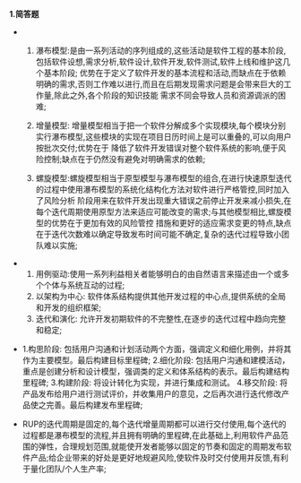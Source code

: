 **1.简答题**

* 1. 瀑布模型:是由一系列活动的序列组成的,这些活动是软件工程的基本阶段,包括软件设想,需求分析,软件设计,软件开发,软件测试,软件上线和维护这几个基本阶段;
优势在于定义了软件开发的基本流程和活动,而缺点在于依赖明确的需求,否则工作难以进行,而且在后期发现需求问题是会带来巨大的工作量,除此之外,各个阶段的知识技能
需求不同会导致人员和资源调派的困难;

  2. 增量模型: 增量模型相当于把一个软件分解成多个实现模块,每个模块分别实行瀑布模型,这些模块的实现在项目日历时间上是可以重叠的,可以向用户按批次交付;优势在于
  降低了软件开发错误对整个软件系统的影响,便于风险控制;缺点在于仍然没有避免对明确需求的依赖;
  
  3. 螺旋模型:螺旋模型相当于原型模型与瀑布模型的组合,在进行快速原型迭代的过程中使用瀑布模型的系统化结构化方法对软件进行严格管控,同时加入了风险分析
  阶段用来在软件开发出现重大错误之前停止开发来减小损失,在每个迭代周期使用原型方法来适应可能改变的需求;与其他模型相比,螺旋模型的优势在于更加有效的风险管控
  措施和更好的适应需求变更的特点,缺点在于迭代次数难以确定导致发布时间可能不确定,复杂的迭代过程导致小团队难以实施;

* 1. 用例驱动:使用一系列利益相关者能够明白的由自然语言来描述由一个或多个个体与系统互动的过程;
  2. 以架构为中心: 软件体系结构提供其他开发过程的中心点,提供系统的全局和开发的组织框架;
  3. 迭代和演化: 允许开发初期软件的不完整性,在逐步的迭代过程中趋向完整和稳定;

* 1.构思阶段: 包括用户沟通和计划活动两个方面，强调定义和细化用例，并将其作为主要模型。最后构建目标里程碑;
  2.细化阶段: 包括用户沟通和建模活动，重点是创建分析和设计模型，强调类的定义和体系结构的表示。最后构建结构里程碑;
  3.构建阶段: 将设计转化为实现，并进行集成和测试。
  4.移交阶段: 将产品发布给用户进行测试评价，并收集用户的意见，之后再次进行迭代修改产品使之完善。最后构建发布里程碑;
  
* RUP的迭代周期是固定的,每个迭代增量周期都可以进行交付使用,每个迭代的过程都是瀑布模型的流程,并且拥有明确的里程碑,在此基础上,利用软件产品范围的弹性，合理规划范围,就能使开发者能够以固定的节奏和固定的周期发布软件产品;给企业带来的好处是更好地规避风险,使软件及时交付使用并反馈,有利于量化团队/个人生产率;
